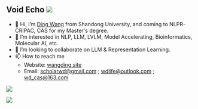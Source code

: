 ## Void Echo ![](https://komarev.com/ghpvc/?username=void-echo)

- 👋 Hi, I’m [Ding Wang](wangding.site) from Shandong University, and coming to NLPR-CRIPAC, CAS for my Master's degree.
- 🌱 I’m interested in NLP, LLM, LVLM, Model Accelerating, Bioinformatics, Molecular AI, etc.
- 💞️ I’m looking to collaborate on LLM & Representation Learning.
- 📫 How to reach me 
  - Website: [wangding.site](https://wangding.site)
  - Email: scholarwd@gmail.com ; wdlife@outlook.com ; wd_cas@163.com

![](https://github-readme-stats.vercel.app/api?username=void-echo&count_private=true&show_icons=true&theme=transparent)

[![](https://github-readme-stats.vercel.app/api/top-langs/?username=void-echo&layout=compact&hide=javascript,html,c,css,scss,typescript,xml,ShaderLab)](https://github.com/anuraghazra/github-readme-stats)



